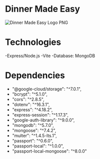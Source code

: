 # Dinner Made Easy 

![Dinner Made Easy Logo PNG](https://github.com/genesisquinn/easy-dinner-fe/assets/123833736/333e7b69-ad33-4ded-9fa4-00bfca9cb599)


# Technologies
-Express/Node.js
-Vite
-Database: MongoDB

# Dependencies
  - "@google-cloud/storage": "^7.0.1",
  -  "bcrypt": "^5.1.0",
  -  "cors": "^2.8.5",
  -  "dotenv": "^16.3.1",
  -  "express": "^4.18.2",
  -  "express-session": "^1.17.3",
  -  "google-auth-library": "^9.0.0",
  -  "mongodb": "^5.7.0",
  -  "mongoose": "^7.4.2",
  -  "multer": "^1.4.5-lts.1",
 - "passport": "^0.6.0",
- "passport-local": "^1.0.0",
 -  "passport-local-mongoose": "^8.0.0"

